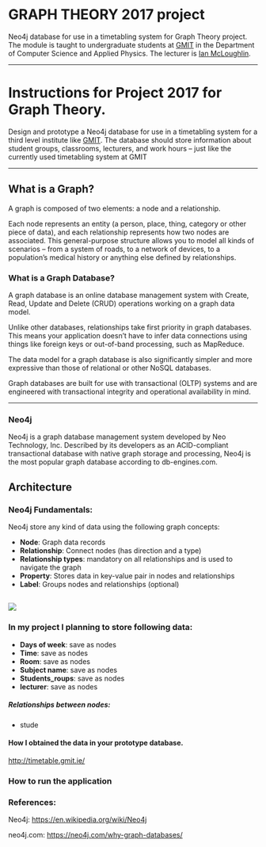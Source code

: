 # GRAPH THEORY 2017 project
Neo4j database for use in a timetabling system for Graph Theory project.
The module is taught to undergraduate students at [GMIT](http://www.gmit.ie) in the Department of Computer Science and Applied Physics.
The lecturer is [Ian McLoughlin](https://ianmcloughlin.github.io).

---

# Instructions for Project 2017 for Graph Theory.
Design and prototype a Neo4j database for use
in a timetabling system for a third level institute like [GMIT](http://www.gmit.ie). The database
should store information about student groups, classrooms, lecturers, and
work hours – just like the currently used timetabling system at GMIT

---

## What is a Graph?

A graph is composed of two elements: a node and a relationship.

Each node represents an entity (a person, place, thing, category or other piece of data), and each relationship represents how two nodes are associated. This general-purpose structure allows you to model all kinds of scenarios – from a system of roads, to a network of devices, to a population’s medical history or anything else defined by relationships.

### What is a Graph Database?

A graph database is an online database management system with Create, Read, Update and Delete (CRUD) operations working on a graph data model.

Unlike other databases, relationships take first priority in graph databases. This means your application doesn’t have to infer data connections using things like foreign keys or out-of-band processing, such as MapReduce.

The data model for a graph database is also significantly simpler and more expressive than those of relational or other NoSQL databases.

Graph databases are built for use with transactional (OLTP) systems and are engineered with transactional integrity and operational availability in mind.

---

### Neo4j

Neo4j is a graph database management system developed by Neo Technology, Inc. Described by its developers as an ACID-compliant transactional database with native graph storage and processing, Neo4j is the most popular graph database according to db-engines.com.

## Architecture
### Neo4j Fundamentals:

Neo4j store any kind of data using the following graph concepts:

* **Node**: Graph data records
* **Relationship**: Connect nodes (has direction and a type)
* **Relationship types**: mandatory on all relationships and is used to navigate the graph
* **Property**: Stores data in key-value pair in nodes and relationships
* **Label**: Groups nodes and relationships (optional)

![](https://neo4j.com/docs/2.1.8/images/graphdb-nodes-overview.svg)
---

### In my project I planning to store following data:

* **Days of week**:  save as nodes 
* **Time**:  save as nodes
* **Room**: save as nodes
* **Subject name**: save as nodes
* **Students_roups**:  save as nodes
* **lecturer**: save as nodes
##### Relationships between nodes:
* stude



#### How I obtained the data in your prototype database.
http://timetable.gmit.ie/

### How to run the application

### References:
Neo4j: https://en.wikipedia.org/wiki/Neo4j

neo4j.com: https://neo4j.com/why-graph-databases/


